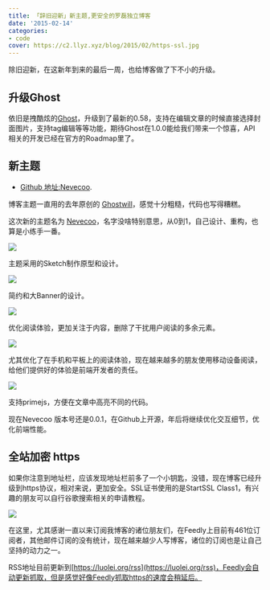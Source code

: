 ```yaml
---
title: 「辞旧迎新」新主题,更安全的罗磊独立博客
date: '2015-02-14'
categories:
- code
cover: https://c2.llyz.xyz/blog/2015/02/https-ssl.jpg
---
```


除旧迎新，在这新年到来的最后一周，也给博客做了下不小的升级。

## 升级Ghost

依旧是拽酷炫的[Ghost](https://ghost.org/)，升级到了最新的0.58，支持在编辑文章的时候直接选择封面图片，支持tag编辑等等功能，期待Ghost在1.0.0能给我们带来一个惊喜，API相关的开发已经在官方的Roadmap里了。

## 新主题

* [Github 地址:Nevecoo](https://github.com/foru17/nevecoo).

博客主题一直用的去年原创的 [Ghostwill](https://luolei.org/theme-ghostwill/)，感觉十分粗糙，代码也写得糟糕。

这次新的主题名为 [Nevecoo](https://github.com/foru17/nevecoo)，名字没啥特别意思，从0到1，自己设计、重构，也算是小练手一番。

![](https://c2.llyz.xyz/blog/2015/02/nevecoo6.jpg)

主题采用的Sketch制作原型和设计。

![](https://c2.llyz.xyz/blog/2015/02/nevecoo1.jpg)

简约和大Banner的设计。

![](https://c2.llyz.xyz/blog/2015/02/nevecoo2.jpg)

优化阅读体验，更加关注于内容，删除了干扰用户阅读的多余元素。

![](https://c2.llyz.xyz/blog/2015/02/nevecoo3.jpg)

尤其优化了在手机和平板上的阅读体验，现在越来越多的朋友使用移动设备阅读，给他们提供好的体验是前端开发者的责任。

![](https://c2.llyz.xyz/blog/2015/02/nevecoo4.jpg)

支持primejs，方便在文章中高亮不同的代码。

现在Nevecoo 版本号还是0.0.1，在Github上开源，年后将继续优化交互细节，优化前端性能。

## 全站加密 https

如果你注意到地址栏，应该发现地址栏前多了一个小钥匙，没错，现在博客已经升级到https协议，相对来说，更加安全。SSL证书使用的是StartSSL Class1，有兴趣的朋友可以自行谷歌搜索相关的申请教程。

![](https://c2.llyz.xyz/blog/2015/02/nevecoo7.jpg)

在这里，尤其感谢一直以来订阅我博客的诸位朋友们，在Feedly上目前有461位订阅者，其他邮件订阅的没有统计，现在越来越少人写博客，诸位的订阅也是让自己坚持的动力之一。

RSS地址目前更新到[https://luolei.org/rss](https://luolei.org/rss)，Feedly会自动更新抓取，但是感觉好像Feedly抓取https的速度会稍延后。
